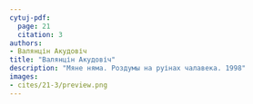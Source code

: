 ```yaml
---
cytuj-pdf:
  page: 21
  citation: 3
authors:
- Валянцін Акудовіч
title: "Валянцін Акудовіч"
description: "Мяне няма. Роздумы на руінах чалавека. 1998"
images:
- cites/21-3/preview.png
---
```

